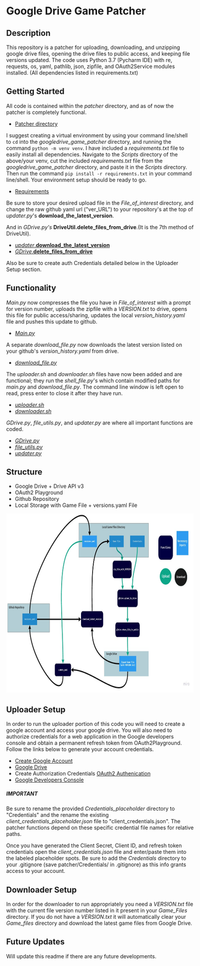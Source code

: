 # Google Drive Game Patcher

## Description
This repository is a patcher for uploading, downloading, and unzipping google drive files, opening the drive files to public access, 
and keeping file versions updated. The code uses Python 3.7 (Pycharm IDE) with re, requests, os, yaml, pathlib, json, zipfile, and OAuth2Service modules installed.
(All dependencies listed in requirements.txt)

## Getting Started
All code is contained within the *patcher* directory, and as of now the patcher is completely functional.
- [Patcher directory](patcher)


I suggest creating a virtual environment by using your command line/shell to `cd` into the *googledrive_game_patcher* directory, and running the command `python -m venv venv`. 
I have included a *requirements.txt* file to easily install all dependencies. Navigate to the *Scripts* directory of the above/your venv, cut the included *requirements.txt* file
from the *googledrive_game_patcher* directory, and paste it in the *Scripts* directory. Then run the command `pip install -r requirements.txt` in your command line/shell.
Your environment setup should be ready to go.
- [Requirements](requirements.txt)


Be sure to store your desired upload file in the *File_of_interest* directory, 
and change the raw github yaml url ("ver_URL") to your repository's at the top of *updater.py*'s **download_the_latest_version**.

And in *GDrive.py's*  **DriveUtil.delete_files_from_drive**.(It is the 7th method of DriveUtil).
- [*updater*.**download_the_latest_version**](patcher/updater.py)
- [*GDrive*.**delete_files_from_drive**](patcher/GDrive.py)

Also be sure to create auth Credentials detailed below in the Uploader Setup section.

## Functionality
*Main.py* now compresses the file you have in *File_of_interest* with a prompt for version number, uploads the zipfile with a *VERSION.txt* to drive,
opens this file for public access/sharing, updates the local *version_history.yaml* file and pushes this update to github.
- [*Main.py*](patcher/main.py)

A separate *download_file.py* now downloads the latest version listed on your github's *version_history.yaml* from drive.
- [*download_file.py*](patcher/download_file.py)

The *uploader.sh* and *downloader.sh* files have now been added and are functional; they run the *shell_file.py*'s which contain modified paths for *main.py* and *download_file.py*.
The command line window is left open to read, press enter to close it after they have run.
- [*uploader.sh*](uploader.sh)
- [*downloader.sh*](downloader.sh)

*GDrive.py*, *file_utils.py*, and *updater.py* are where all important functions are coded.
- [*GDrive.py*](patcher/GDrive.py)
- [*file_utils.py*](patcher/file_utils.py)
- [*updater.py*](patcher/updater.py)

## Structure
- Google Drive + Drive API v3
- OAuth2 Playground
- Github Repository
- Local Storage with Game File + versions.yaml File

<p align="center">
    <img width="811" height="480" src="Documentation/Patcher_Structure.jpg">
</p>


## Uploader Setup
In order to run the uploader portion of this code you will need to create a google account and access your google drive. 
You will also need to authorize credentials for a web application in the Google developers console and obtain a permanent refresh token from OAuth2Playground. 
Follow the links below to generate your account credentials.
 
- [Create Google Account](https://accounts.google.com/signup/v2/webcreateaccount?hl=en&flowName=GlifWebSignIn&flowEntry=SignUp)
- [Google Drive](https://drive.google.com/)
- Create Authorization Credentials [OAuth2 Authenication](https://developers.google.com/adwords/api/docs/guides/authentication)
- [Google Developers Console](https://console.developers.google.com/)

##### **IMPORTANT**
Be sure to rename the provided *Credentials_placeholder* directory to "Credentials" and the rename the existing *client_credentials_placeholder.json* file to "client_credentials.json".
The patcher functions depend on these specific credential file names for relative paths.

Once you have generated the Client Secret, Client ID, and refresh token credentials open the *client_credentials.json* file and enter/paste them into the labeled placeholder spots. 
Be sure to add the *Credentials* directory to your .gitignore (save patcher/Credentials/ in .gitignore) as this info grants access to your account.





## Downloader Setup
In order for the downloader to run appropriately you need a *VERSION.txt* file with the current file version number listed in it present in your *Game_Files* directory.
If you do not have a *VERSION.txt* it will automatically clear your *Game_files* directory and download the latest game files from Google Drive.

## Future Updates
Will update this readme if there are any future developments.
